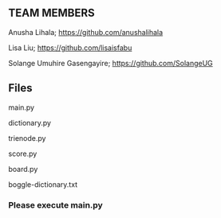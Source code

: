 ## TEAM MEMBERS

Anusha Lihala; https://github.com/anushalihala

Lisa Liu; https://github.com/lisaisfabu

Solange Umuhire Gasengayire; https://github.com/SolangeUG

## Files
main.py

dictionary.py

trienode.py

score.py

board.py

boggle-dictionary.txt

### Please execute main.py


